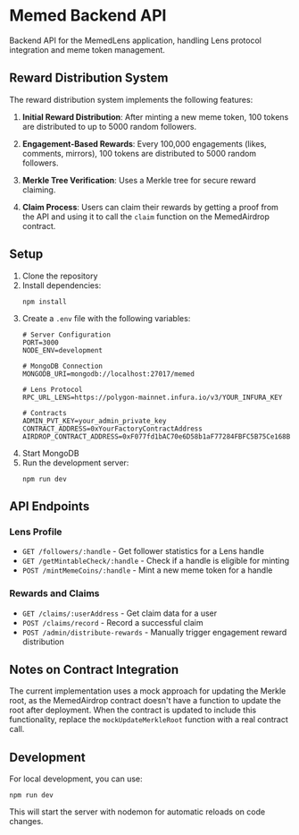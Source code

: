 # Memed Backend API

Backend API for the MemedLens application, handling Lens protocol integration and meme token management.

## Reward Distribution System

The reward distribution system implements the following features:

1. **Initial Reward Distribution**: After minting a new meme token, 100 tokens are distributed to up to 5000 random followers.

2. **Engagement-Based Rewards**: Every 100,000 engagements (likes, comments, mirrors), 100 tokens are distributed to 5000 random followers.

3. **Merkle Tree Verification**: Uses a Merkle tree for secure reward claiming.

4. **Claim Process**: Users can claim their rewards by getting a proof from the API and using it to call the `claim` function on the MemedAirdrop contract.

## Setup

1. Clone the repository
2. Install dependencies:
   ```
   npm install
   ```
3. Create a `.env` file with the following variables:
   ```
   # Server Configuration
   PORT=3000
   NODE_ENV=development
   
   # MongoDB Connection
   MONGODB_URI=mongodb://localhost:27017/memed
   
   # Lens Protocol
   RPC_URL_LENS=https://polygon-mainnet.infura.io/v3/YOUR_INFURA_KEY
   
   # Contracts
   ADMIN_PVT_KEY=your_admin_private_key
   CONTRACT_ADDRESS=0xYourFactoryContractAddress
   AIRDROP_CONTRACT_ADDRESS=0xF077fd1bAC70e6D58b1aF77284FBFC5B75Ce168B
   ```
4. Start MongoDB
5. Run the development server:
   ```
   npm run dev
   ```

## API Endpoints

### Lens Profile
- `GET /followers/:handle` - Get follower statistics for a Lens handle
- `GET /getMintableCheck/:handle` - Check if a handle is eligible for minting
- `POST /mintMemeCoins/:handle` - Mint a new meme token for a handle

### Rewards and Claims
- `GET /claims/:userAddress` - Get claim data for a user
- `POST /claims/record` - Record a successful claim
- `POST /admin/distribute-rewards` - Manually trigger engagement reward distribution

## Notes on Contract Integration

The current implementation uses a mock approach for updating the Merkle root, as the MemedAirdrop contract doesn't have a function to update the root after deployment. When the contract is updated to include this functionality, replace the `mockUpdateMerkleRoot` function with a real contract call.

## Development

For local development, you can use:

```
npm run dev
```

This will start the server with nodemon for automatic reloads on code changes. 